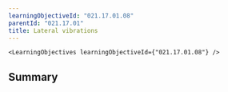 ```yaml
---
learningObjectiveId: "021.17.01.08"
parentId: "021.17.01"
title: Lateral vibrations
---
```


```tsx eval
<LearningObjectives learningObjectiveId={"021.17.01.08"} />
```

## Summary
